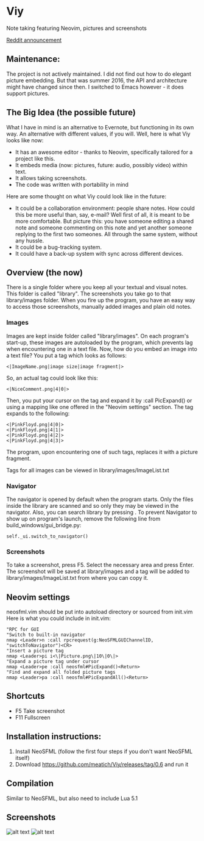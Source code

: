 # Viy
Note taking featuring Neovim, pictures and screenshots

[Reddit announcement](https://www.reddit.com/r/neovim/comments/50s5ao/viy_note_taking_featuring_neovim_pictures_and)

## Maintenance: 

The project is not actively maintained. I did not find out how to do elegant picture embedding. But that was summer 2016, the API and architecture might have changed since then. I switched to Emacs however - it does support pictures.

## The Big Idea (the possible future)
What I have in mind is an alternative to Evernote, but functioning in its own way.  An alternative with different values, if you will. Well, here is what Viy looks like now:
* It has an awesome editor - thanks to Neovim, specifically tailored for a project like this.
* It embeds media (now: pictures, future: audio, possibly video) within text.
* It allows taking screenshots.
* The code was written with portability in mind

Here are some thought on what Viy could look like in the future:
* It could be a collaboration environment: people share notes. How could this be more useful than, say, e-mail? Well first of all, it is meant to be more comfortable. But picture this: you have someone editing a shared note and someone commenting on this note and yet another someone replying to the first two someones. All through the same system, without any hussle.
* It could be a bug-tracking system.
* It could have a back-up system with sync across different devices.

## Overview (the now)
There is a single folder where you keep all your textual and visual notes. This folder is called "library". The screenshots you take go to that library/images folder. When you fire up the program, you have an easy way to access those screenshots, manually added images and plain old notes.
### Images
Images are kept inside folder called "library/images". On each program's start-up, these images are autoloaded by the program, which prevents lag when encountering one in a text file.
Now, how do you embed an image into a text file? You put a tag which looks as follows:
```
<|ImageName.png|image size|image fragment|>
```
So, an actual tag could look like this:
```
<|NiceComment.png|4|0|>
```
Then, you put your cursor on the tag and expand it by :call PicExpand() or using a mapping like one offered in the "Neovim settings" section. The tag expands to the following:
```
<|PinkFloyd.png|4|0|>
<|PinkFloyd.png|4|1|>
<|PinkFloyd.png|4|2|>
<|PinkFloyd.png|4|3|>
```
The program, upon encountering one of such tags, replaces it with a picture fragment.

Tags for all images can be viewed in library/images/ImageList.txt
### Navigator
The navigator is opened by default when the program starts. Only the files inside the library are scanned and so only they may be viewed in the navigator.
Also, you can search library by pressing <F2>.
To prevent Navigator to show up on program's launch, remove the following line from build_windows/gui_bridge.py:
```
self._ui.switch_to_navigator()
```
### Screenshots
To take a screenshot, press F5. Select the necessary area and press Enter. The screenshot will be saved at library/images and a tag will be added to library/images/ImageList.txt from where you can copy it.

## Neovim settings
neosfml.vim should be put into autoload directory or sourced from init.vim
Here is what you could include in init.vim:
```
"RPC for GUI
"Switch to built-in navigator
nmap <Leader>n :call rpcrequest(g:NeoSFMLGUIChannelID, "switchToNavigator")<CR>
"Insert a picture tag
nmap <Leader>pi i<\|Picture.png\|10\|0\|>
"Expand a picture tag under cursor
nmap <Leader>pe :call neosfml#PicExpand()<Return>
"Find and expand all folded picture tags
nmap <Leader>pa :call neosfml#PicExpandAll()<Return>
```

## Shortcuts
* F5  Take screenshot
* F11 Fullscreen

## Installation instructions:
1. Install NeoSFML (follow the first four steps if you don't want NeoSFML itself)
2. Download https://github.com/meatich/Viy/releases/tag/0.6 and run it

## Compilation
Similar to NeoSFML, but also need to include Lua 5.1

## Screenshots
![alt text](http://i.imgur.com/LAta0eF.png "Example")
![alt text](http://i.imgur.com/nZYNohF.png "Navigator")
